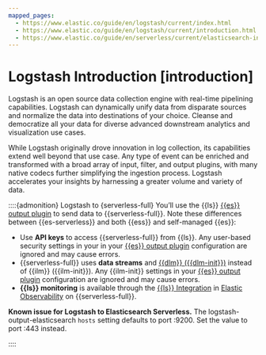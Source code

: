 ```yaml
---
mapped_pages:
  - https://www.elastic.co/guide/en/logstash/current/index.html
  - https://www.elastic.co/guide/en/logstash/current/introduction.html
  - https://www.elastic.co/guide/en/serverless/current/elasticsearch-ingest-data-through-logstash.html
---
```


# Logstash Introduction [introduction]

Logstash is an open source data collection engine with real-time pipelining capabilities. 
Logstash can dynamically unify data from disparate sources and normalize the data into destinations of your choice. 
Cleanse and democratize all your data for diverse advanced downstream analytics and visualization use cases.

While Logstash originally drove innovation in log collection, its capabilities extend well beyond that use case. 
Any type of event can be enriched and transformed with a broad array of input, filter, and output plugins, with many native codecs further simplifying the ingestion process. 
Logstash accelerates your insights by harnessing a greater volume and variety of data.

::::{admonition} Logstash to {serverless-full}
You’ll use the {{ls}} [{{es}} output plugin](/logstash/docs/reference/plugins-outputs-elasticsearch.md) to send data to {{serverless-full}}. 
Note these differences between {{es-serverless}} and both {{ess}} and self-managed {{es}}:

* Use **API keys** to access {{serverless-full}} from {{ls}}. Any user-based security settings in your in your [{{es}} output plugin](/logstash/docs/reference/plugins-outputs-elasticsearch.md) configuration are ignored and may cause errors.
* {{serverless-full}} uses **data streams** and [{{dlm}} ({{dlm-init}})](docs-content://manage-data/lifecycle/data-stream.md) instead of {{ilm}} ({{ilm-init}}). Any {{ilm-init}} settings in your [{{es}} output plugin](/logstash/docs/reference/plugins-outputs-elasticsearch.md) configuration are ignored and may cause errors.
* **{{ls}} monitoring** is available through the [{{ls}} Integration](https://github.com/elastic/integrations/blob/main/packages/logstash/_dev/build/docs/README.md) in [Elastic Observability](docs-content://solutions/observability.md) on {{serverless-full}}.

**Known issue for Logstash to Elasticsearch Serverless.** 
The logstash-output-elasticsearch `hosts` setting defaults to port :9200. 
Set the value to port :443 instead.

::::
